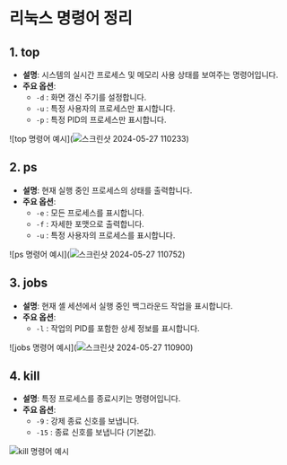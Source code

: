 # 리눅스 명령어 정리

## 1. top
- **설명**: 시스템의 실시간 프로세스 및 메모리 사용 상태를 보여주는 명령어입니다.
- **주요 옵션**:
  - `-d` : 화면 갱신 주기를 설정합니다.
  - `-u` : 특정 사용자의 프로세스만 표시합니다.
  - `-p` : 특정 PID의 프로세스만 표시합니다.
  
![top 명령어 예시](![스크린샷 2024-05-27 110233](https://github.com/whansrl7/-/assets/48951301/dbe8396b-6314-46e3-b561-0865d3d60628))

## 2. ps
- **설명**: 현재 실행 중인 프로세스의 상태를 출력합니다.
- **주요 옵션**:
  - `-e` : 모든 프로세스를 표시합니다.
  - `-f` : 자세한 포맷으로 출력합니다.
  - `-u` : 특정 사용자의 프로세스를 표시합니다.
  
![ps 명령어 예시](![스크린샷 2024-05-27 110752](https://github.com/whansrl7/-/assets/48951301/66f10756-81e1-4f52-ab53-516f5a38c2bf))

## 3. jobs
- **설명**: 현재 셸 세션에서 실행 중인 백그라운드 작업을 표시합니다.
- **주요 옵션**:
  - `-l` : 작업의 PID를 포함한 상세 정보를 표시합니다.
  
![jobs 명령어 예시](![스크린샷 2024-05-27 110900](https://github.com/whansrl7/-/assets/48951301/51979989-43b3-4db7-aaae-cd62ff344f0f))

## 4. kill
- **설명**: 특정 프로세스를 종료시키는 명령어입니다.
- **주요 옵션**:
  - `-9` : 강제 종료 신호를 보냅니다.
  - `-15` : 종료 신호를 보냅니다 (기본값).
  
![kill 명령어 예시](<img width="717" alt="img" src="https://github.com/whansrl7/-/assets/48951301/b869b79e-7468-4b75-8e93-1f29b8bd5aa2">
)
